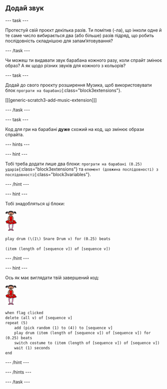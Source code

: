 ## Додай звук

\--- task \---

Протестуй свій проєкт декілька разів. Ти помітив (-ла), що інколи одне й те саме число вибирається два (або більше) разів підряд, що робить послідовність складнішою для запам’ятовування?

\--- /task \---

Чи можеш ти видавати звук барабана кожного разу, коли спрайт змінює образ? А як щодо різних звуків для кожного з кольорів?

\--- task \---

Додай до свого проєкту розширення Музика, щоб використовувати блок `програти на барабані`{:class="block3extensions"}.

[[[generic-scratch3-add-music-extension]]]

\--- /task \---

\--- task \---

Код для гри на барабані **дуже** схожий на код, що змінює образи спрайта.

\--- hints \---

\--- hint \---

Тобі треба додати лише два блоки: `програти на барабані (0.25) ударів`{:class="block3extensions"} та `елемент (довжина послідовності) з послідовності`{:class="block3variables"}.

\--- /hint \---

\--- hint \---

Тобі знадобляться ці блоки:

![балерина](images/ballerina.png)

```blocks3
play drum (\(1\) Snare Drum v) for (0.25) beats

(item (length of [sequence v]) of [sequence v])
```

\--- /hint \---

\--- hint \---

Ось як має виглядати твій завершений код:

![балерина](images/ballerina.png)

```blocks3
when flag clicked
delete (all v) of [sequence v]
repeat (5)
    add (pick random (1) to (4)) to [sequence v]
    play drum (item (length of [sequence v]) of [sequence v]) for (0.25) beats
    switch costume to (item (length of [sequence v]) of [sequence v])
    wait (1) seconds
end
```

\--- /hint \---

\--- /hints \---

\--- /task \---